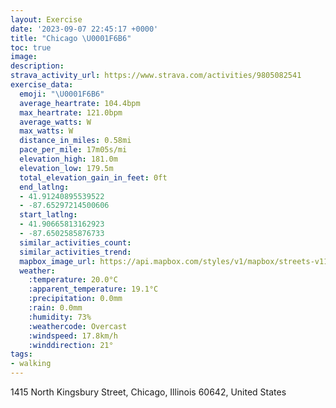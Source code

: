 ```yaml
---
layout: Exercise
date: '2023-09-07 22:45:17 +0000'
title: "Chicago \U0001F6B6"
toc: true
image:
description:
strava_activity_url: https://www.strava.com/activities/9805082541
exercise_data:
  emoji: "\U0001F6B6"
  average_heartrate: 104.4bpm
  max_heartrate: 121.0bpm
  average_watts: W
  max_watts: W
  distance_in_miles: 0.58mi
  pace_per_mile: 17m05s/mi
  elevation_high: 181.0m
  elevation_low: 179.5m
  total_elevation_gain_in_feet: 0ft
  end_latlng:
  - 41.91240895539522
  - -87.65297214500606
  start_latlng:
  - 41.90665813162923
  - -87.6502585876733
  similar_activities_count:
  similar_activities_trend:
  mapbox_image_url: https://api.mapbox.com/styles/v1/mapbox/streets-v11/static/path-5+787af2-1.0(ggx~Frq~uOsApA%7B%40h%40_%40b%40k%40%5EOFKHWHE%3FO%5BKEU%40MBWCWFg%40EeAB),pin-s-s+e5b22e(-87.65226,41.90852),pin-s-f+89ae00(-87.65323000000001,41.91102)/auto/800x800?access_token=pk.eyJ1Ijoiam9zaGJlY2ttYW4iLCJhIjoiY205eWR2aDd1MWZ6djJrbXc4a3M0bWZleiJ9.XiG9OWkNcZk2QzjJbxLB4A
  weather:
    :temperature: 20.0°C
    :apparent_temperature: 19.1°C
    :precipitation: 0.0mm
    :rain: 0.0mm
    :humidity: 73%
    :weathercode: Overcast
    :windspeed: 17.8km/h
    :winddirection: 21°
tags:
- walking
---
```

1415 North Kingsbury Street, Chicago, Illinois 60642, United States
